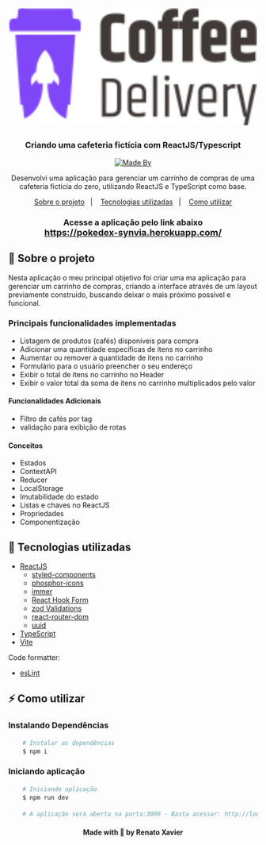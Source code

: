 <h1 align="center">
<img alig src="./src/assets/logo.svg" width=500 alt="Pokédex logo">
</h1>

<h3 align="center">
  Criando uma cafeteria fictícia com ReactJS/Typescript
</h3>

<p align="center">
  <a href="https://www.linkedin.com/in/rnatu/">
    <img alt="Made By" src="https://img.shields.io/static/v1?label=Made%20By&message=Renato%20Xavier&color=3667B3&style=for-the-badge">
  </a>
</p>

<p align="center">
Desenvolvi uma aplicação para gerenciar um carrinho de compras de uma cafeteria fictícia do zero, utilizando ReactJS e TypeScript como base.
</p>

<p align="center">
  <a href="#-sobre-o-projeto">Sobre o projeto</a>&nbsp;&nbsp;&nbsp;|&nbsp;&nbsp;&nbsp;
  <a href="#-tecnologias-utilizadas">Tecnologias utilizadas</a>&nbsp;&nbsp;&nbsp;|&nbsp;&nbsp;&nbsp;
  <a href="#-Como-utilizar">Como utilizar</a>
</p>

<h3 align="center">
  Acesse a aplicação pelo link abaixo<br />
   <font size="4">
   <a  href="https://pokedex-synvia.herokuapp.com/">
  https://pokedex-synvia.herokuapp.com/
  </a>
  </font>
</h3>

## 📜 Sobre o projeto

Nesta aplicação o meu principal objetivo foi criar uma ma aplicação para gerenciar um carrinho de compras, criando a interface através de um layout previamente construído, buscando deixar o mais próximo possível e funcional.

### Principais funcionalidades implementadas

- Listagem de produtos (cafés) disponíveis para compra
- Adicionar uma quantidade específicas de itens no carrinho
- Aumentar ou remover a quantidade de itens no carrinho
- Formulário para o usuário preencher o seu endereço
- Exibir o total de itens no carrinho no Header
- Exibir o valor total da soma de itens no carrinho multiplicados pelo valor

#### Funcionalidades Adicionais

- Filtro de cafés por tag
- validação para exibição de rotas

#### Conceitos

- Estados
- ContextAPI
- Reducer
- LocalStorage
- Imutabilidade do estado
- Listas e chaves no ReactJS
- Propriedades
- Componentização

## 🚀 Tecnologias utilizadas

- [ReactJS](https://pt-br.reactjs.org/)
  - [styled-components](https://styled-components.com/)
  - [phosphor-icons](https://phosphoricons.com/)
  - [immer](https://immerjs.github.io/immer/)
  - [React Hook Form](https://react-hook-form.com/)
  - [zod Validations](https://zod.dev/)
  - [react-router-dom](https://reactrouter.com/en/main)
  - [uuid](https://github.com/uuidjs/uuid)
- [TypeScript](https://www.typescriptlang.org/)
- [Vite](https://vitejs.dev/)

Code formatter:

- [esLint](https://eslint.org/)

## ⚡ Como utilizar

### Instalando Dependências

```bash
    # Instalar as dependências
    $ npm i
```

### Iniciando aplicação

```bash
    # Iniciando aplicação
    $ npm run dev

    # A aplicação será aberta na porta:3000 - Basta acessar: http://localhost:5173/
```

<h4 align="center">
    Made with 💜 by Renato Xavier
</h4>
